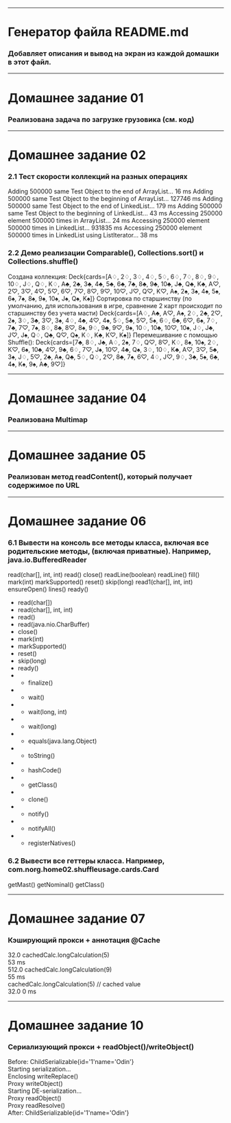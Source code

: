********
# Генератор файла README.md
### Добавляет описания и вывод на экран из каждой домашки в этот файл.  
********
# Домашнее задание 01
### Реализована задача по загрузке грузовика (см. код)

********
# Домашнее задание 02
### 2.1 Тест скорости коллекций на разных операциях
Adding 500000 same Test Object to the end of ArrayList...
16 ms
Adding 500000 same Test Object to the beginning of ArrayList...
127746 ms
Adding 500000 same Test Object to the end of LinkedList...
179 ms
Adding 500000 same Test Object to the beginning of LinkedList...
43 ms
Accessing 250000 element 500000 times in ArrayList...
24 ms
Accessing 250000 element 500000 times in LinkedList...
931835 ms
Accessing 250000 element 500000 times in LinkedList using ListIterator...
38 ms


### 2.2 Демо реализации Comparable(), Collections.sort() и Collections.shuffle()
Создана коллекция:
Deck{cards=[A♢, 2♢, 3♢, 4♢, 5♢, 6♢, 7♢, 8♢, 9♢, 10♢, J♢, Q♢, K♢, A♣, 2♣, 3♣, 4♣, 5♣, 6♣, 7♣, 8♣, 9♣, 10♣, J♣, Q♣, K♣, A♡, 2♡, 3♡, 4♡, 5♡, 6♡, 7♡, 8♡, 9♡, 10♡, J♡, Q♡, K♡, A♠, 2♠, 3♠, 4♠, 5♠, 6♠, 7♠, 8♠, 9♠, 10♠, J♠, Q♠, K♠]}
Сортировка по старшинству (по умолчанию, для использования в игре, сравнение 2 карт происходит по старшинству без учета масти)
Deck{cards=[A♢, A♣, A♡, A♠, 2♢, 2♣, 2♡, 2♠, 3♢, 3♣, 3♡, 3♠, 4♢, 4♣, 4♡, 4♠, 5♢, 5♣, 5♡, 5♠, 6♢, 6♣, 6♡, 6♠, 7♢, 7♣, 7♡, 7♠, 8♢, 8♣, 8♡, 8♠, 9♢, 9♣, 9♡, 9♠, 10♢, 10♣, 10♡, 10♠, J♢, J♣, J♡, J♠, Q♢, Q♣, Q♡, Q♠, K♢, K♣, K♡, K♠]}
Перемешивание с помощью Shuffle():
Deck{cards=[7♣, 8♢, J♣, A♢, 2♠, 7♢, Q♡, 8♡, K♢, 8♠, 10♠, 2♢, K♡, 6♠, 10♣, 4♡, 9♣, 6♢, 7♡, J♠, 10♡, 4♣, Q♠, 3♢, 10♢, K♣, A♡, 3♡, 5♣, 3♠, J♢, 5♡, 2♣, A♠, Q♣, 5♢, Q♢, 2♡, 8♣, 7♠, 6♡, 4♢, J♡, 9♢, 3♣, 5♠, 6♣, 4♠, K♠, 9♠, A♣, 9♡]}


********
# Домашнее задание 04
### Реализована Multimap
********
# Домашнее задание 05
### Реализован метод readContent(), который получает содержимое по URL
********
# Домашнее задание 06
### 6.1 Вывести на консоль все методы класса, включая все родительские методы, (включая приватные). Например, java.io.BufferedReader
read(char[], int, int)
read()
close()
readLine(boolean)
readLine()
fill()
mark(int)
markSupported()
reset()
skip(long)
read1(char[], int, int)
ensureOpen()
lines()
ready()
* read(char[])
* read(char[], int, int)
* read()
* read(java.nio.CharBuffer)
* close()
* mark(int)
* markSupported()
* reset()
* skip(long)
* ready()
* * finalize()
* * wait()
* * wait(long, int)
* * wait(long)
* * equals(java.lang.Object)
* * toString()
* * hashCode()
* * getClass()
* * clone()
* * notify()
* * notifyAll()
* * registerNatives()


### 6.2 Вывести все геттеры класса. Например, com.norg.home02.shuffleusage.cards.Card
getMast()
getNominal()
getClass()
********
# Домашнее задание 07
### Кэширующий прокси + аннотация @Cache
32.0
cachedCalc.longCalculation(5)  
53 ms  
512.0
cachedCalc.longCalculation(9)  
55 ms  
cachedCalc.longCalculation(5) // cached value  
32.0
0 ms  
********
# Домашнее задание 10
### Сериализующий прокси + readObject()/writeObject()
Before: ChildSerializable{id='1'name='Odin'}  
Starting serialization...  
Enclosing writeReplace()  
Proxy writeObject()  
Starting DE-serialization...  
Proxy readObject()  
Proxy readResolve()  
After: ChildSerializable{id='1'name='Odin'}  
